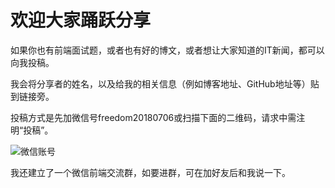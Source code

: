 

# 欢迎大家踊跃分享
如果你也有前端面试题，或者也有好的博文，或者想让大家知道的IT新闻，都可以向我投稿。

我会将分享者的姓名，以及给我的相关信息（例如博客地址、GitHub地址等）贴到链接旁。

投稿方式是先加微信号freedom20180706或扫描下面的二维码，请求中需注明“投稿”。

![微信账号](https://github.com/pwstrick/daily/raw/master/assets/img/qrcode.jpg)

我还建立了一个微信前端交流群，如要进群，可在加好友后和我说一下。

